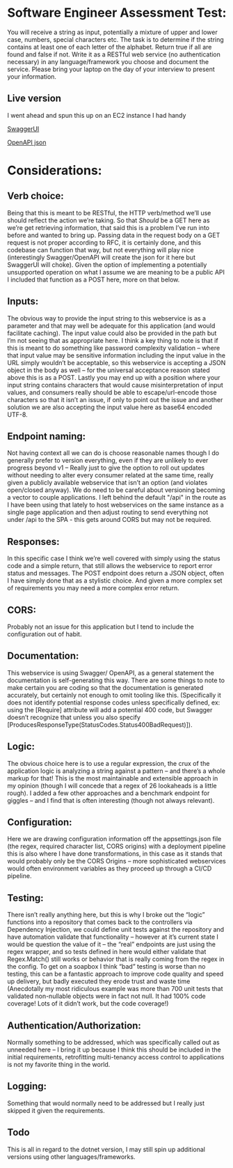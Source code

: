 # Software Engineer Assessment Test: 
You will receive a string as input, potentially a mixture of upper and lower case, numbers, special characters etc. The task is to determine if the string contains at least one of each letter of the alphabet. Return true if all are found and false if not. Write it as a RESTful web service (no authentication necessary) in any language/framework you choose and document the service. Please bring your laptop on the day of your interview to present your information.

## Live version
I went ahead and spun this up on an EC2 instance I had handy

[SwaggerUI](https://validator.andy-neal.com/swagger/index.html)

[OpenAPI json](https://validator.andy-neal.com/swagger/v1/swagger.json)

# Considerations:
## Verb choice:
Being that this is meant to be RESTful, the HTTP verb/method we’ll use should reflect the action we’re taking.  So that *Should* be a GET here as we’re get retrieving information, that said this is a problem I’ve run into before and wanted to bring up.  Passing data in the request body on a GET request is not proper according to RFC, it is certainly done, and this codebase can function that way, but not everything will play nice (interestingly Swagger/OpenAPI will create the json for it here but SwaggerUI will choke).  Given the option of implementing a potentially unsupported operation on what I assume we are meaning to be a public API I included that function as a POST here, more on that below.
## Inputs:
The obvious way to provide the input string to this webservice is as a parameter and that may well be adequate for this application (and would facilitate caching).  The input value could also be provided in the path but I’m not seeing that as appropriate here.  I think a key thing to note is that if this is meant to do something like password complexity validation – where that input value may be sensitive information including the input value in the URL simply wouldn’t be acceptable, so this webservice is accepting a JSON object in the body as well – for the universal acceptance reason stated above this is as a POST.  Lastly you may end up with a position where your input string contains characters that would cause misinterpretation of input values, and consumers really should be able to escape/url-encode those characters so that it isn’t an issue, if only to point out the issue and another solution we are also accepting the input value here as base64 encoded UTF-8.
## Endpoint naming:
Not having context all we can do is choose reasonable names though I do generally prefer to version everything, even if they are unlikely to ever progress beyond v1 – Really just to give the option to roll out updates without needing to alter every consumer related at the same time, really given a publicly available webservice that isn’t an option (and violates open/closed anyway).  We do need to be careful about versioning becoming a vector to couple applications.  I left behind the default "/api" in the route as I have been using that lately to host webservices on the same instance as a single page application and then adjust routing to send everything not under /api to the SPA - this gets around CORS but may not be required.
## Responses:
In this specific case I think we’re well covered with simply using the status code and a simple return, that still allows the webservice to report error status and messages.  The POST endpoint does return a JSON object, often I have simply done that as a stylistic choice.  And given a more complex set of requirements you may need a more complex error return.
## CORS:
Probably not an issue for this application but I tend to include the configuration out of habit.
## Documentation:
This webservice is using Swagger/ OpenAPI, as a general statement the documentation is self-generating this way.  There are some things to note to make certain you are coding so that the documentation is generated accurately, but certainly not enough to omit tooling like this.  (Specifically it does not identify potential response codes unless specifically defined, ex: using the [Require] attribute will add a potential 400 code, but Swagger doesn’t recognize that unless you also specify [ProducesResponseType(StatusCodes.Status400BadRequest)]).
## Logic:
The obvious choice here is to use a regular expression, the crux of the application logic is analyzing a string against a pattern – and there’s a whole markup for that!  This is the most maintainable and extensible approach in my opinion (though I will concede that a regex of 26 lookaheads is a little rough).  I added a few other approaches and a benchmark endpoint for giggles – and I find that is often interesting (though not always relevant).  
## Configuration:
Here we are drawing configuration information off the appsettings.json file (the regex, required character list, CORS origins) with a deployment pipeline this is also where I have done transformations, in this case as it stands that would probably only be the CORS Origins – more sophisticated webservices would often environment variables as they proceed up through a CI/CD pipeline.
## Testing:
There isn’t really anything here, but this is why I broke out the “logic” functions into a repository that comes back to the controllers via Dependency Injection, we could define unit tests against the repository and have automation validate that functionality – however at it’s current state I would be question the value of it – the “real” endpoints are just using the regex wrapper, and so tests defined in here would either validate that Regex.Match() still works or behavior that is really coming from the regex in the config.  To get on a soapbox I think “bad” testing is worse than no testing, this can be a fantastic approach to improve code quality and speed up delivery, but badly executed they erode trust and waste time (Anecdotally my most ridiculous example was more than 700 unit tests that validated non-nullable objects were in fact not null.  It had 100% code coverage!  Lots of it didn’t work, but the code coverage!)
## Authentication/Authorization:
Normally something to be addressed, which was specifically called out as unneeded here – I bring it up because I think this should be included in the initial requirements, retrofitting multi-tenancy access control to applications is not my favorite thing in the world.
## Logging:
Something that would normally need to be addressed but I really just skipped it given the requirements.

## Todo
This is all in regard to the dotnet version, I may still spin up additional versions using other languages/frameworks.
